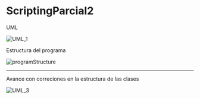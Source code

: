 # ScriptingParcial2





UML

![UML_1](https://github.com/LemurWater/ScriptingParcial2/assets/38868316/31b632b1-50f6-4b1c-aa29-6c7e0a68ee9c)

Estructura del programa

![programStructure](https://github.com/LemurWater/ScriptingParcial2/assets/38868316/93d20646-3903-4335-8225-197f63bc3604)


--------------------
Avance con correciones en la estructura de las clases

![UML_3](https://github.com/LemurWater/ScriptingParcial2/assets/38868316/02eb3511-b92b-4add-868f-60abac0b059a)
